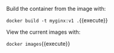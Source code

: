 Build the container from the image with:

`docker build -t myginx:v1 .`{{execute}}

View the current images with:

`docker images`{{execute}}
